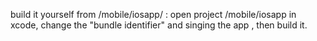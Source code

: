  build it yourself from /mobile/iosapp/  :
 open project /mobile/iosapp in xcode, change the "bundle identifier" and singing the app , then build it.
